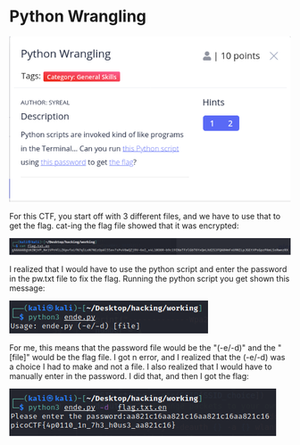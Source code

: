 # Python Wrangling

![](../../.gitbook/assets/image%20%2874%29.png)

For this CTF, you start off with 3 different files, and we have to use that to get the flag. cat-ing the flag file showed that it was encrypted:

![](../../.gitbook/assets/image%20%2856%29.png)

I realized that I would have to use the python script and enter the password in the pw.txt file to fix the flag. Running the python script you get shown this message: 

![](../../.gitbook/assets/image%20%2870%29.png)

For me, this means that the password file would be the "\(-e/-d\)" and the "\[file\]" would be the flag file. I got n error, and I realized that the \(-e/-d\) was a choice I had to make and not a file. I also realized that I would have to manually enter in the password. I did that, and then I got the flag:

![](../../.gitbook/assets/image%20%2862%29.png)

